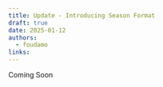 ```yaml
---
title: Update - Introducing Season Format
draft: true
date: 2025-01-12
authors:
  - foudamo
links:
---
```

Coming Soon 